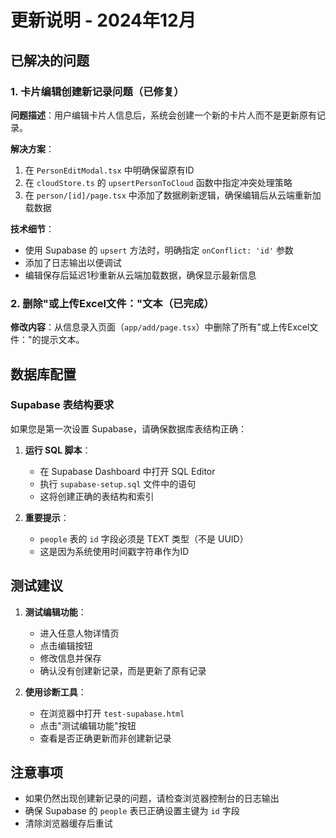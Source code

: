 # 更新说明 - 2024年12月

## 已解决的问题

### 1. 卡片编辑创建新记录问题（已修复）

**问题描述**：用户编辑卡片人信息后，系统会创建一个新的卡片人而不是更新原有记录。

**解决方案**：
1. 在 `PersonEditModal.tsx` 中明确保留原有ID
2. 在 `cloudStore.ts` 的 `upsertPersonToCloud` 函数中指定冲突处理策略
3. 在 `person/[id]/page.tsx` 中添加了数据刷新逻辑，确保编辑后从云端重新加载数据

**技术细节**：
- 使用 Supabase 的 `upsert` 方法时，明确指定 `onConflict: 'id'` 参数
- 添加了日志输出以便调试
- 编辑保存后延迟1秒重新从云端加载数据，确保显示最新信息

### 2. 删除"或上传Excel文件："文本（已完成）

**修改内容**：从信息录入页面（`app/add/page.tsx`）中删除了所有"或上传Excel文件："的提示文本。

## 数据库配置

### Supabase 表结构要求

如果您是第一次设置 Supabase，请确保数据库表结构正确：

1. **运行 SQL 脚本**：
   - 在 Supabase Dashboard 中打开 SQL Editor
   - 执行 `supabase-setup.sql` 文件中的语句
   - 这将创建正确的表结构和索引

2. **重要提示**：
   - `people` 表的 `id` 字段必须是 TEXT 类型（不是 UUID）
   - 这是因为系统使用时间戳字符串作为ID

## 测试建议

1. **测试编辑功能**：
   - 进入任意人物详情页
   - 点击编辑按钮
   - 修改信息并保存
   - 确认没有创建新记录，而是更新了原有记录

2. **使用诊断工具**：
   - 在浏览器中打开 `test-supabase.html`
   - 点击"测试编辑功能"按钮
   - 查看是否正确更新而非创建新记录

## 注意事项

- 如果仍然出现创建新记录的问题，请检查浏览器控制台的日志输出
- 确保 Supabase 的 `people` 表已正确设置主键为 `id` 字段
- 清除浏览器缓存后重试

